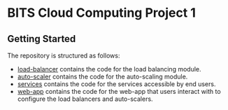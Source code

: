 # BITS Cloud Computing Project 1

## Getting Started

The repository is structured as follows:
- [load-balancer](./load-balancer) contains the code for the load balancing module.
- [auto-scaler](./auto-scaler/) contains the code for the auto-scaling module.
- [services](./services/) contains the code for the services accessible by end users.
- [web-app](./web-app/) contains the code for the web-app that users interact with to configure the load balancers and auto-scalers.